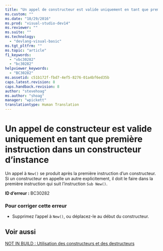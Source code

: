 ```yaml
---
title: "Un appel de constructeur est valide uniquement en tant que premi&#232;re instruction dans un constructeur d’instance | Microsoft Docs"
ms.custom: ""
ms.date: "10/29/2016"
ms.prod: "visual-studio-dev14"
ms.reviewer: ""
ms.suite: ""
ms.technology: 
  - "devlang-visual-basic"
ms.tgt_pltfrm: ""
ms.topic: "article"
f1_keywords: 
  - "vbc30282"
  - "bc30282"
helpviewer_keywords: 
  - "BC30282"
ms.assetid: c51b172f-fbd7-4ef5-8276-01a4bf6ed35b
caps.latest.revision: 8
caps.handback.revision: 8
author: "stevehoag"
ms.author: "shoag"
manager: "wpickett"
translationtype: Human Translation
---
```

# Un appel de constructeur est valide uniquement en tant que premi&#232;re instruction dans un constructeur d’instance
Un appel à `New()` se produit après la première instruction d’un constructeur. Si un constructeur en appelle un autre explicitement, il doit le faire dans la première instruction qui suit l’instruction `Sub New()`.  
  
 **ID d’erreur :** BC30282  
  
### Pour corriger cette erreur  
  
-   Supprimez l’appel à `New()`, ou déplacez\-le au début du constructeur.  
  
## Voir aussi  
 [NOT IN BUILD : Utilisation des constructeurs et des destructeurs](http://msdn.microsoft.com/fr-fr/548eebe1-86c4-4377-b2f5-447cb8be3d90)
